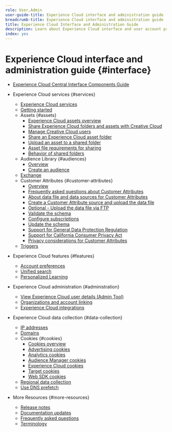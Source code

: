 ```yaml
---
role: User,Admin
user-guide-title: Experience Cloud interface and administration guide
breadcrumb-title: Experience Cloud interface and administration guide
title: Experience Cloud Interface and Administration Guide
description: Learn about Experience Cloud interface and user account preferences. Learn how to search for business objects, and manage users and products. Configure Customer Attributes, Audience Library, cookies, and share Experience Cloud Assets.
index: yes
---
```


# Experience Cloud interface and administration guide {#interface}

+ [Experience Cloud Central Interface Components Guide](experience-cloud.md)

+ Experience Cloud services {#services}
  + [Experience Cloud services](services/overview.md)
  + [Getting started](services/getting-started.md)
  + Assets {#assets}
    + [Experience Cloud assets overview](services/assets/experience-cloud-assets.md)
    + [Share Experience Cloud folders and assets with Creative Cloud](services/assets/creative-cloud.md)
    + [Manage Creative Cloud users](services/assets/manage-cc-users.md)
    + [Share an Experience Cloud asset folder](services/assets/share.md)
    + [Upload an asset to a shared folder](services/assets/upload.md)
    + [Asset file requirements for sharing](services/assets/file-reqs.md)
    + [Behavior of shared folders](services/assets/behavior.md)
  + Audience Library {#audiences}
    + [Overview](services/audiences/overview.md)
    + [Create an audience](services/audiences/create.md)
  + [Exchange](services/exchange.md)
  + Customer Attributes {#customer-attributes}
    + [Overview](services/customer-attributes/attributes.md)
    + [Frequently asked questions about Customer Attributes](services/customer-attributes/faq-crs.md)
    + [About data file and data sources for Customer Attributes](services/customer-attributes/crs-data-file.md)
    + [Create a Customer Attribute source and upload the data file](services/customer-attributes/t-crs-usecase.md)
    + [Optional - Upload the data file via FTP](services/customer-attributes/t-upload-attributes-ftp.md)
    + [Validate the schema](services/customer-attributes/validate-schema.md)
    + [Configure subscriptions](services/customer-attributes/subscription.md)
    + [Update the schema](services/customer-attributes/t-update-schema.md)
    + [Support for General Data Protection Regulation](services/customer-attributes/gdpr.md)
    + [Support for California Consumer Privacy Act](services/customer-attributes/ccpa.md)
    + [Privacy considerations for Customer Attributes](services/customer-attributes/privacy-mac.md)
  + [Triggers](services/triggers.md)

+ Experience Cloud features {#features}
  + [Account preferences](features/account-preferences.md)
  + [Unified search](features/search.md)
  + [Personalized Learning](features/personalized-learning.md)

+ Experience Cloud administration {#administration}
  + [View Experience Cloud user details (Admin Tool)](administration/admin-tool-experience-cloud.md)
  + [Organizations and account linking](administration/organizations.md)
  + [Experience Cloud integrations](administration/integrations.md)
  
+ Experience Cloud data collection {#data-collection}
  + [IP addresses](data-collection/ip-addresses.md)
  + [Domains](data-collection/domains.md)
  + Cookies {#cookies}
    + [Cookies overview](data-collection/cookies/overview.md)
    + [Advertising cookies](data-collection/cookies/advertising.md)
    + [Analytics cookies](data-collection/cookies/analytics.md)
    + [Audience Manager cookies](data-collection/cookies/audience-manager.md)
    + [Experience Cloud cookies](data-collection/cookies/experience-cloud.md)
    + [Target cookies](data-collection/cookies/target.md)
    + [Web SDK cookies](data-collection/cookies/web-sdk.md)
  + [Regional data collection](data-collection/rdc.md)
  + [Use DNS prefetch](data-collection/dns-prefetch.md)

+ More Resources {#more-resources}
  + [Release notes](more-resources/release-notes.md)
  + [Documentation updates](more-resources/doc-updates.md)
  + [Frequently asked questions](more-resources/faq.md)
  + [Terminology](more-resources/terms.md)

